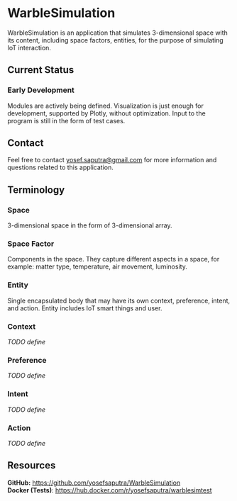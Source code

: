 # WarbleSimulation

WarbleSimulation is an application that simulates 3-dimensional space with its content, including space factors, entities, for the purpose of simulating IoT interaction.

## Current Status
### Early Development
Modules are actively being defined. Visualization is just enough for development, supported by Plotly, without optimization. Input to the program is still in the form of test cases.

## Contact
Feel free to contact yosef.saputra@gmail.com for more information and questions related to this application.

## Terminology
### Space
3-dimensional space in the form of 3-dimensional array.

### Space Factor
Components in the space. They capture different aspects in a space, for example: matter type, temperature, air movement, luminosity.

### Entity
Single encapsulated body that may have its own context, preference, intent, and action. Entity includes IoT smart things and user.

### Context
_TODO define_

### Preference
_TODO define_

### Intent
_TODO define_

### Action
_TODO define_

## Resources
**GitHub:** https://github.com/yosefsaputra/WarbleSimulation  
**Docker (Tests)**: https://hub.docker.com/r/yosefsaputra/warblesimtest
